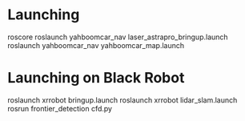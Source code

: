 # Launching

roscore
roslaunch yahboomcar_nav laser_astrapro_bringup.launch
roslaunch yahboomcar_nav yahboomcar_map.launch


# Launching on Black Robot

roslaunch xrrobot bringup.launch
roslaunch xrrobot lidar_slam.launch
rosrun frontier_detection cfd.py
